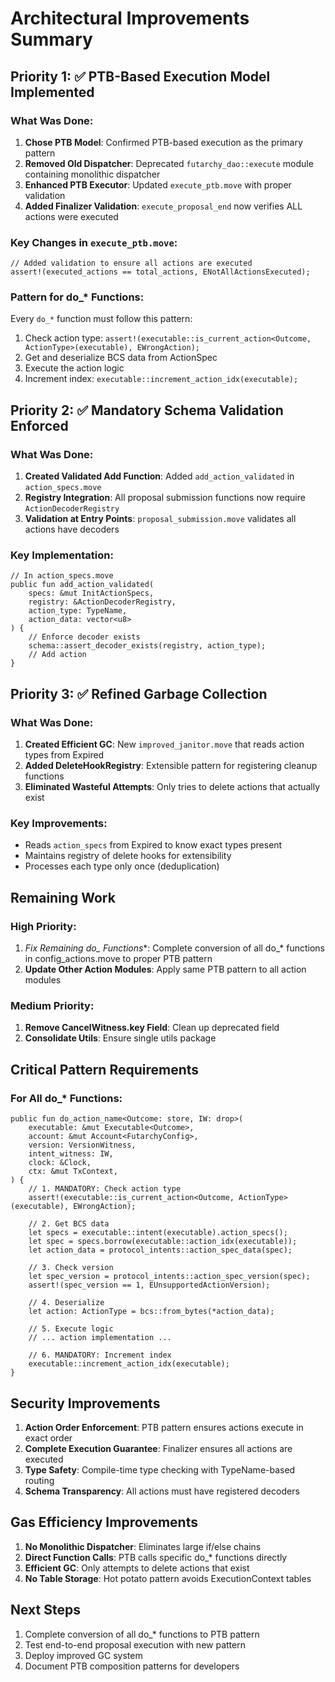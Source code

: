 # Architectural Improvements Summary

## Priority 1: ✅ PTB-Based Execution Model Implemented

### What Was Done:
1. **Chose PTB Model**: Confirmed PTB-based execution as the primary pattern
2. **Removed Old Dispatcher**: Deprecated `futarchy_dao::execute` module containing monolithic dispatcher
3. **Enhanced PTB Executor**: Updated `execute_ptb.move` with proper validation
4. **Added Finalizer Validation**: `execute_proposal_end` now verifies ALL actions were executed

### Key Changes in `execute_ptb.move`:
```move
// Added validation to ensure all actions are executed
assert!(executed_actions == total_actions, ENotAllActionsExecuted);
```

### Pattern for do_* Functions:
Every `do_*` function must follow this pattern:
1. Check action type: `assert!(executable::is_current_action<Outcome, ActionType>(executable), EWrongAction);`
2. Get and deserialize BCS data from ActionSpec
3. Execute the action logic
4. Increment index: `executable::increment_action_idx(executable);`

## Priority 2: ✅ Mandatory Schema Validation Enforced

### What Was Done:
1. **Created Validated Add Function**: Added `add_action_validated` in `action_specs.move`
2. **Registry Integration**: All proposal submission functions now require `ActionDecoderRegistry`
3. **Validation at Entry Points**: `proposal_submission.move` validates all actions have decoders

### Key Implementation:
```move
// In action_specs.move
public fun add_action_validated(
    specs: &mut InitActionSpecs,
    registry: &ActionDecoderRegistry,
    action_type: TypeName,
    action_data: vector<u8>
) {
    // Enforce decoder exists
    schema::assert_decoder_exists(registry, action_type);
    // Add action
}
```

## Priority 3: ✅ Refined Garbage Collection

### What Was Done:
1. **Created Efficient GC**: New `improved_janitor.move` that reads action types from Expired
2. **Added DeleteHookRegistry**: Extensible pattern for registering cleanup functions
3. **Eliminated Wasteful Attempts**: Only tries to delete actions that actually exist

### Key Improvements:
- Reads `action_specs` from Expired to know exact types present
- Maintains registry of delete hooks for extensibility
- Processes each type only once (deduplication)

## Remaining Work

### High Priority:
1. **Fix Remaining do_* Functions**: Complete conversion of all do_* functions in config_actions.move to proper PTB pattern
2. **Update Other Action Modules**: Apply same PTB pattern to all action modules

### Medium Priority:
1. **Remove CancelWitness.key Field**: Clean up deprecated field
2. **Consolidate Utils**: Ensure single utils package

## Critical Pattern Requirements

### For All do_* Functions:
```move
public fun do_action_name<Outcome: store, IW: drop>(
    executable: &mut Executable<Outcome>,
    account: &mut Account<FutarchyConfig>,
    version: VersionWitness,
    intent_witness: IW,
    clock: &Clock,
    ctx: &mut TxContext,
) {
    // 1. MANDATORY: Check action type
    assert!(executable::is_current_action<Outcome, ActionType>(executable), EWrongAction);

    // 2. Get BCS data
    let specs = executable::intent(executable).action_specs();
    let spec = specs.borrow(executable::action_idx(executable));
    let action_data = protocol_intents::action_spec_data(spec);

    // 3. Check version
    let spec_version = protocol_intents::action_spec_version(spec);
    assert!(spec_version == 1, EUnsupportedActionVersion);

    // 4. Deserialize
    let action: ActionType = bcs::from_bytes(*action_data);

    // 5. Execute logic
    // ... action implementation ...

    // 6. MANDATORY: Increment index
    executable::increment_action_idx(executable);
}
```

## Security Improvements

1. **Action Order Enforcement**: PTB pattern ensures actions execute in exact order
2. **Complete Execution Guarantee**: Finalizer ensures all actions are executed
3. **Type Safety**: Compile-time type checking with TypeName-based routing
4. **Schema Transparency**: All actions must have registered decoders

## Gas Efficiency Improvements

1. **No Monolithic Dispatcher**: Eliminates large if/else chains
2. **Direct Function Calls**: PTB calls specific do_* functions directly
3. **Efficient GC**: Only attempts to delete actions that exist
4. **No Table Storage**: Hot potato pattern avoids ExecutionContext tables

## Next Steps

1. Complete conversion of all do_* functions to PTB pattern
2. Test end-to-end proposal execution with new pattern
3. Deploy improved GC system
4. Document PTB composition patterns for developers